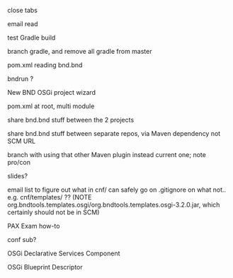 
close tabs

email read

test Gradle build

branch gradle, and remove all gradle from master

pom.xml reading bnd.bnd

bndrun ?

New BND OSGi project wizard

pom.xml at root, multi module

share bnd.bnd stuff between the 2 projects

share bnd.bnd stuff between separate repos, via Maven dependency not SCM URL

branch with using that other Maven plugin instead current one; note pro/con

slides?

email list to figure out what in cnf/ can safely go on .gitignore on what not.. e.g. cnf/templates/ ?? (NOTE org.bndtools.templates.osgi/org.bndtools.templates.osgi-3.2.0.jar, which certainly should not be in SCM)

PAX Exam how-to

conf sub?

OSGi Declarative Services Component

OSGi Blueprint Descriptor
